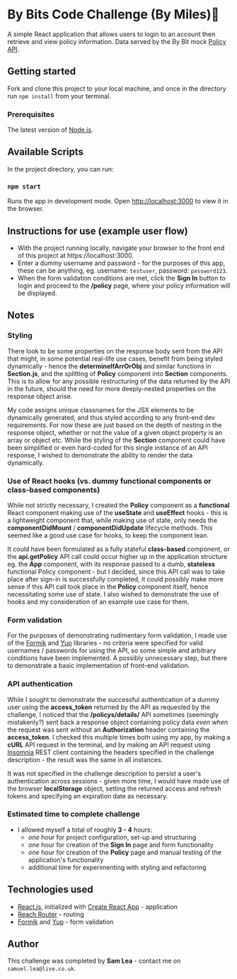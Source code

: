 # By Bits Code Challenge (By Miles)🚗

A simple React application that allows users to login to an account then retrieve and view policy information. Data served by the By Bit mock [Policy API](https://api.bybits.co.uk/).

## Getting started

Fork and clone this project to your local machine, and once in the directory run `npm install` from your terminal.

### Prerequisites

The latest version of [Node.js](https://nodejs.org/).

## Available Scripts

In the project directory, you can run:

### `npm start`

Runs the app in development mode. Open [http://localhost:3000](http://localhost:3000) to view it in the browser.

## Instructions for use (example user flow)

* With the project running locally, navigate your browser to the front end of this project at https://localhost:3000.
* Enter a dummy username and password - for the purposes of this app, these can be anything, eg. username: `testuser`, password: `password123`.
* When the form validation conditions are met, click the **Sign In** button to login and proceed to the **/policy** page, where your policy information will be displayed.

## Notes

### Styling
There look to be some properties on the response body sent from the API that might, in some potential real-life use cases, benefit from being styled dynamically - hence the **determineIfArrOrObj** and similar functions in **Section.js**, and the splitting of **Policy** component into **Section** components. This is to allow for any possible restructuring of the data returned by the API in the future, should the need for more deeply-nested properties on the response object arise. 

My code assigns unique classnames for the JSX elements to be dynamically generated, and thus styled according to any front-end dev requirements. For now these are just based on the depth of nesting in the response object, whether or not the value of a given object property is an array or object etc. While the styling of the **Section** component could have been simplified or even hard-coded for this single instance of an API response, I wished to demonstrate the ability to render the data dynamically.

### Use of React hooks (vs. dummy functional components or class-based components)
While not strictly necessary, I created the **Policy** component as a **functional** React component making use of the **useState** and **useEffect** hooks - this is a lightweight component that, while making use of state, only needs the **componentDidMount** / **componentDidUpdate** lifecycle methods. This seemed like a good use case for hooks, to keep the component lean.

 It could have been formulated as a fully stateful **class-based** component, or the **api.getPolicy** API call could occur higher up in the application structure eg. the **App** component, with its response passed to a dumb, **stateless** functional Policy component - but I decided, since this API call was to take place after sign-in is successfully completed, it could possibly make more sense if this API call took place in the **Policy** component itself, hence necessitating some use of state. I also wished to demonstrate the use of hooks and my consideration of an example use case for them.

### Form validation
For the purposes of demonstrating rudimentary form validation, I made use of the [Formik](https://formik.org/) and [Yup](https://www.npmjs.com/package/yup) libraries - no criteria were specified for valid usernames / passwords for using the API, so some simple and arbitrary conditions have been implemented. A possibly unnecessary step, but there to demonstrate a basic implementation of front-end validation.

### API authentication
While I sought to demonstrate the successful authentication of a dummy user using the **access_token** returned by the API as requested by the challenge, I noticed that the **/policys/details/** API sometimes (seemingly mistakenly?) sent back a response object containing policy data _even when_ the request was sent without an **Authorization** header containing the **access_token**. I checked this multiple times both using my app, by making a **cURL** API request in the terminal, and by making an API request using [Insomnia](https://insomnia.rest) REST client containing the headers specified in the challenge description - the result was the same in all instances.

It was not specified in the challenge description to persist a user's authentication across sessions - given more time, I would have made use of the browser **localStorage** object, setting the returned access and refresh tokens and specifying an expiration date as necessary.

### Estimated time to complete challenge
* I allowed myself a total of roughly **3 - 4** hours:
  - *one* hour for project configuration, set-up and structuring
  - *one* hour for creation of the **Sign In** page and form functionality
  - *one* hour for creation of the **Policy** page and manual testing of the application's functionality
  - additional time for experimenting with styling and refactoring

## Technologies used
* [React.js](https://reactjs.org/), initialized with [Create React App](https://github.com/facebook/create-react-app) - application
* [Reach Router](https://reach.tech/router/) - routing
* [Formik](https://formik.org/) and [Yup](https://www.npmjs.com/package/yup) - form validation

## Author 
This challenge was completed by **Sam Lea** - contact me on `samuel.lea@live.co.uk`.